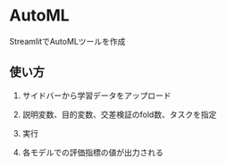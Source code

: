 # AutoML

StreamlitでAutoMLツールを作成

## 使い方

1. サイドバーから学習データをアップロード

2. 説明変数、目的変数、交差検証のfold数、タスクを指定

3. 実行

4. 各モデルでの評価指標の値が出力される

